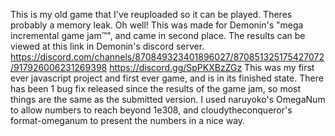 This is my old game that I've reuploaded so it can be played.
Theres probably a memory leak. Oh well!
This was made for Demonin's "mega incremental game jam™️", and came in second place. The results can be viewed at this link in Demonin's discord server. https://discord.com/channels/870849323401896027/870851325175427072/917926006231269398 https://discord.gg/SpPKXBzZGz
This was my first ever javascript project and first ever game, and is in its finished state.
There has been 1 bug fix released since the results of the game jam, so most things are the same as the submitted version.
I used naruyoko's OmegaNum to allow numbers to reach beyond 1e308, and cloudytheconqueror's format-omeganum to present the numbers in a nice way.
